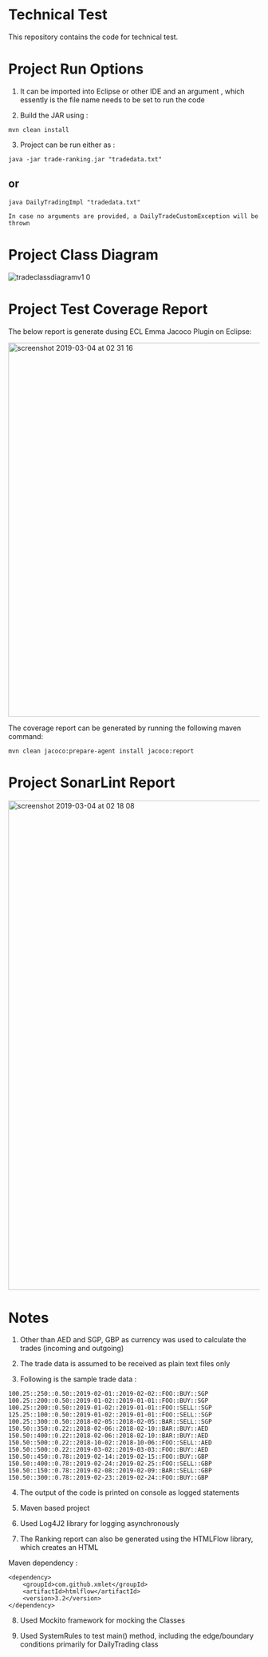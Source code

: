 # Technical Test

This repository contains the code for technical test.

# Project Run Options

1. It can be imported into Eclipse or other IDE and an argument , which essently is the file name needs to be set to run the code

2. Build the JAR using :

```
mvn clean install
```

3. Project can be run either as :

```
java -jar trade-ranking.jar "tradedata.txt"
```

## or ## 

```
java DailyTradingImpl "tradedata.txt"
```

`In case no arguments are provided, a DailyTradeCustomException will be thrown`

# Project Class Diagram

![tradeclassdiagramv1 0](https://user-images.githubusercontent.com/7010363/53719827-22fba380-3e85-11e9-8eea-a073283bbe08.png)

# Project Test Coverage Report

The below report is generate dusing ECL Emma Jacoco Plugin on Eclipse:

<img width="749" alt="screenshot 2019-03-04 at 02 31 16" src="https://user-images.githubusercontent.com/7010363/53701691-a38ab780-3e25-11e9-8f6a-c15dd7d1f50f.png">

The coverage report can be generated by running the following maven command:

```
mvn clean jacoco:prepare-agent install jacoco:report
```

# Project SonarLint Report

<img width="980" alt="screenshot 2019-03-04 at 02 18 08" src="https://user-images.githubusercontent.com/7010363/53701472-de8beb80-3e23-11e9-9107-de5bd19c1637.png">

# Notes

1. Other than AED and SGP, GBP as currency was used to calculate the trades (incoming and outgoing)

2. The trade data is assumed to be received as plain text files only

3. Following is the sample trade data :

```
100.25::250::0.50::2019-02-01::2019-02-02::FOO::BUY::SGP
100.25::200::0.50::2019-01-02::2019-01-01::FOO::BUY::SGP
100.25::200::0.50::2019-01-02::2019-01-01::FOO::SELL::SGP
125.25::100::0.50::2019-01-02::2019-01-01::FOO::SELL::SGP
100.25::300::0.50::2018-02-05::2018-02-05::BAR::SELL::SGP
150.50::350::0.22::2018-02-06::2018-02-10::BAR::BUY::AED
150.50::400::0.22::2018-02-06::2018-02-10::BAR::BUY::AED
150.50::500::0.22::2018-10-02::2018-10-06::FOO::SELL::AED
150.50::500::0.22::2019-03-02::2019-03-03::FOO::BUY::AED
150.50::450::0.78::2019-02-14::2019-02-15::FOO::BUY::GBP
150.50::400::0.78::2019-02-24::2019-02-25::FOO::SELL::GBP
150.50::150::0.78::2019-02-08::2019-02-09::BAR::SELL::GBP
150.50::300::0.78::2019-02-23::2019-02-24::FOO::BUY::GBP

```

4. The output of the code is printed on console as logged statements

5. Maven based project

6. Used Log4J2 library for logging asynchronously

7. The Ranking report can also be generated using the HTMLFlow library, which creates an HTML 

Maven dependency :

```
<dependency>
    <groupId>com.github.xmlet</groupId>
    <artifactId>htmlflow</artifactId>
    <version>3.2</version>
</dependency>
```


8. Used Mockito framework for mocking the Classes

9. Used SystemRules to test main() method, including the edge/boundary conditions primarily for DailyTrading class


